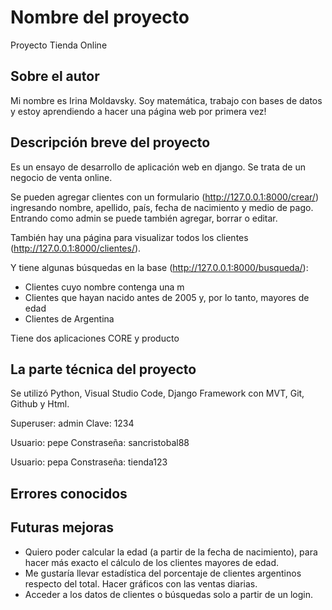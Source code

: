 # Nombre del proyecto

Proyecto Tienda Online


## Sobre el autor

Mi nombre es Irina Moldavsky. Soy matemática, trabajo con bases de datos y estoy aprendiendo a hacer una página web por primera vez!


## Descripción breve del proyecto

Es un ensayo de desarrollo de aplicación web en django. Se trata de un negocio de venta online. 

Se pueden agregar clientes con un formulario (http://127.0.0.1:8000/crear/) ingresando nombre, apellido, país, fecha de nacimiento y medio de pago. Entrando como admin se puede también agregar, borrar o editar.

También hay una página para visualizar todos los clientes (http://127.0.0.1:8000/clientes/).

Y tiene algunas búsquedas en la base (http://127.0.0.1:8000/busqueda/):

- Clientes cuyo nombre contenga una m
- Clientes que hayan nacido antes de 2005 y, por lo tanto, mayores de edad 
- Clientes de Argentina

Tiene dos aplicaciones CORE y producto

## La parte técnica del proyecto

Se utilizó Python, Visual Studio Code, Django Framework con MVT, Git, Github y Html.

Superuser: admin
Clave: 1234

Usuario: pepe
Constraseña: sancristobal88

Usuario: pepa
Constraseña: tienda123

## Errores conocidos




## Futuras mejoras

- Quiero poder calcular la edad (a partir de la fecha de nacimiento), para hacer más exacto el cálculo de los clientes mayores de edad. 
- Me gustaría llevar estadística del porcentaje de clientes argentinos respecto del total. Hacer gráficos con las ventas diarias.
- Acceder a los datos de clientes o búsquedas solo a partir de un login.